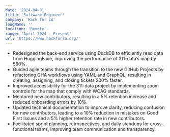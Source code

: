 ```yaml
---
date: '2024-04-01'
title: 'Software Engineer'
company: 'Hack for LA'
longName: ''
location: 'Remote'
range: 'April 2024 - Present'
url: 'https://www.hackforla.org/'
---
```


- Redesigned the back-end service using DuckDB to efficiently read data from HuggingFace, improving the performance of 311-data’s map by 560%.
- Guided agile teams through the transition to the new GitHub Projects by refactoring GHA workflows using YAML and GraphQL, resulting in creating, assigning, and closing tickets 200% faster.
- Improved accessibility for the 311-data project by implementing zoom controls for the map that comply with WCAG standards.
- Mentored new contributors, resulting in a 5% retention increase and reduced onboarding errors by 10%.
- Updated technical documentation to improve clarity, reducing confusion for new contributors, leading to a 10% reduction in mistakes on Good First Issues and a 5% higher retention rate in new contributors.
- Facilitated sprint planning, retrospectives, and daily standups for cross-functional teams, improving team communication and transparency.
